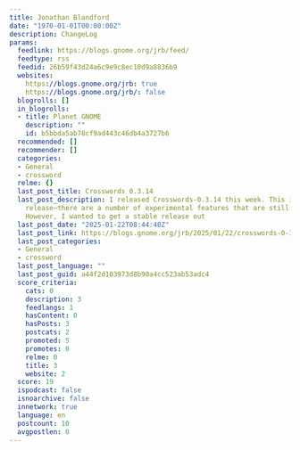 ```yaml
---
title: Jonathan Blandford
date: "1970-01-01T00:00:00Z"
description: ChangeLog
params:
  feedlink: https://blogs.gnome.org/jrb/feed/
  feedtype: rss
  feedid: 26b59f43d24a6c9e9c8ec10d9a8836b9
  websites:
    https://blogs.gnome.org/jrb: true
    https://blogs.gnome.org/jrb/: false
  blogrolls: []
  in_blogrolls:
  - title: Planet GNOME
    description: ""
    id: b5bbda5ab78cf9ad443c46db4a3727b6
  recommended: []
  recommender: []
  categories:
  - General
  - crossword
  relme: {}
  last_post_title: Crosswords 0.3.14
  last_post_description: I released Crosswords-0.3.14 this week. This is a checkpoint
    release—there are a number of experimental features that are still under development.
    However, I wanted to get a stable release out
  last_post_date: "2025-01-22T08:44:40Z"
  last_post_link: https://blogs.gnome.org/jrb/2025/01/22/crosswords-0-3-14/
  last_post_categories:
  - General
  - crossword
  last_post_language: ""
  last_post_guid: a44f2d103973d8b90a4cc523ab53adc4
  score_criteria:
    cats: 0
    description: 3
    feedlangs: 1
    hasContent: 0
    hasPosts: 3
    postcats: 2
    promoted: 5
    promotes: 0
    relme: 0
    title: 3
    website: 2
  score: 19
  ispodcast: false
  isnoarchive: false
  innetwork: true
  language: en
  postcount: 10
  avgpostlen: 0
---
```

